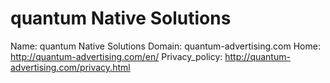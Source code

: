 
# quantum Native Solutions

Name: quantum Native Solutions
Domain: quantum-advertising.com
Home: http://quantum-advertising.com/en/
Privacy_policy: http://quantum-advertising.com/privacy.html
